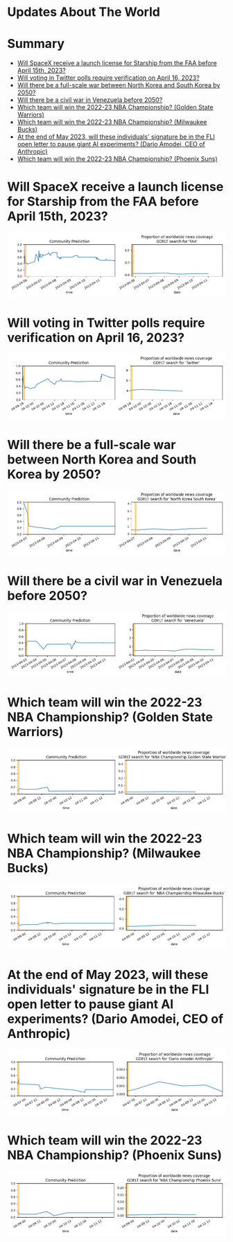 
Updates About The World
=======================

Summary
=======

* [Will SpaceX receive a launch license for Starship from the FAA before April 15th, 2023?](#will-spacex-receive-a-launch-license-for-starship-from-the-faa-before-april-15th-2023)
* [Will voting in Twitter polls require verification on April 16, 2023?](#will-voting-in-twitter-polls-require-verification-on-april-16-2023)
* [Will there be a full-scale war between North Korea and South Korea by 2050?](#will-there-be-a-full-scale-war-between-north-korea-and-south-korea-by-2050)
* [Will there be a civil war in Venezuela before 2050?](#will-there-be-a-civil-war-in-venezuela-before-2050)
* [Which team will win the 2022-23 NBA Championship? (Golden State Warriors)](#which-team-will-win-the-2022-23-nba-championship-golden-state-warriors)
* [Which team will win the 2022-23 NBA Championship? (Milwaukee Bucks)](#which-team-will-win-the-2022-23-nba-championship-milwaukee-bucks)
* [At the end of May 2023, will these individuals' signature be in the FLI open letter to pause giant AI experiments? (Dario Amodei, CEO of Anthropic)](#at-the-end-of-may-2023-will-these-individuals-signature-be-in-the-fli-open-letter-to-pause-giant-ai-experiments-dario-amodei-ceo-of-anthropic)
* [Which team will win the 2022-23 NBA Championship? (Phoenix Suns)](#which-team-will-win-the-2022-23-nba-championship-phoenix-suns)

# Will SpaceX receive a launch license for Starship from the FAA before April 15th, 2023?


![Starship Launch License before Apr 15, 2023?](assets/01.png)
# Will voting in Twitter polls require verification on April 16, 2023?


![Twitter Poll Verification on 4/16/23?](assets/02.png)
# Will there be a full-scale war between North Korea and South Korea by 2050?


![Second Korean War by 2050](assets/03.png)
# Will there be a civil war in Venezuela before 2050?


![Venezuelan Civil War](assets/06.png)
# Which team will win the 2022-23 NBA Championship? (Golden State Warriors)


![Golden State Warriors](assets/07.png)
# Which team will win the 2022-23 NBA Championship? (Milwaukee Bucks)


![Milwaukee Bucks](assets/08.png)
# At the end of May 2023, will these individuals' signature be in the FLI open letter to pause giant AI experiments? (Dario Amodei, CEO of Anthropic)


![Dario Amodei, CEO of Anthropic](assets/09.png)
# Which team will win the 2022-23 NBA Championship? (Phoenix Suns)


![Phoenix Suns](assets/10.png)